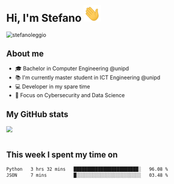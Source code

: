 # Hi, I'm Stefano <img src="https://raw.githubusercontent.com/stefanoleggio/stefanoleggio/main/images/wave.gif" width="45px">

<p align="left"> <img src="https://komarev.com/ghpvc/?username=stefanoleggio&label=Views&color=blue&style=plastic" alt="stefanoleggio" /></p>

## About me
- 🎓 Bachelor in Computer Engineering @unipd
- 📚 I'm currently master student in ICT Engineering @unipd
- 💻 Developer in my spare time
- 🎯 Focus on Cybersecurity and Data Science


## My GitHub stats

<a href="https://github.com/anuraghazra/github-readme-stats" >
  <img align="center" src="https://github-readme-stats.vercel.app/api/top-langs/?username=stefanoleggio&langs_count=10&hide=jupyter%20notebook,html,blade&layout=compact&count_private=true&theme=swift" />
</a>
</br>
</br>

## This week I spent my time on


<!--START_SECTION:waka-->
```text
Python   3 hrs 32 mins   ████████████████████████░   96.08 % 
JSON     7 mins          █░░░░░░░░░░░░░░░░░░░░░░░░   03.48 % 
```
<!--END_SECTION:waka-->

